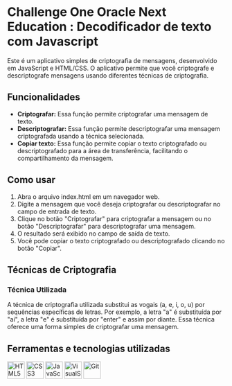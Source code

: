 # Challenge One Oracle Next Education : Decodificador de texto com Javascript

<p>
  Este é um aplicativo simples de criptografia de mensagens, desenvolvido em JavaScript e HTML/CSS. O aplicativo permite que você criptografe e descriptografe mensagens usando diferentes técnicas de criptografia.
</p>

<h2>Funcionalidades</h2>

<ul>
   <li>
      <strong>Criptografar:</strong> Essa função permite criptografar uma mensagem de texto.
   </li>
  
   <li>
       <strong>Descriptografar:</strong> Essa função permite descriptografar uma mensagem criptografada usando a técnica selecionada.
   </li>
  
   <li>
       <strong>Copiar texto:</strong> Essa função permite copiar o texto criptografado ou descriptografado para a área de transferência, facilitando o compartilhamento da mensagem.
   </li>
</ul>

<h2>Como usar</h2>

<ol>
   <li>Abra o arquivo index.html em um navegador web.</li>
   <li>Digite a mensagem que você deseja criptografar ou descriptografar no campo de entrada de texto.</li>
   <li>Clique no botão "Criptografar" para criptografar a mensagem ou no botão "Descriptografar" para descriptografar uma mensagem.</li>
   <li>O resultado será exibido no campo de saída de texto.</li>
   <li>Você pode copiar o texto criptografado ou descriptografado clicando no botão "Copiar".</li>
</ol>

<h2>Técnicas de Criptografia</h2>

<h3>Técnica Utilizada</h3>
<p>A técnica de criptografia utilizada substitui as vogais (a, e, i, o, u) por sequências específicas de letras. Por exemplo, a letra "a" é substituída por "ai", a letra "e" é substituída por "enter" e assim por diante. Essa técnica oferece uma forma simples de criptografar uma mensagem.
</p>

<h2>Ferramentas e tecnologias utilizadas</h2>
  <div style= "display:inline-block;">
    <img src="https://cdn.jsdelivr.net/gh/devicons/devicon/icons/html5/html5-original.svg" title="HTML5" alt="HTML5" width="40" height="40"/> 
    <img src="https://cdn.jsdelivr.net/gh/devicons/devicon/icons/css3/css3-original.svg" title="CSS3" alt="CSS3" width="40" height="40"/>
    <img src="https://cdn.jsdelivr.net/gh/devicons/devicon/icons/javascript/javascript-original.svg" title="JavaScript" alt="JavaScript" width="40" height="40"/>    
    <img src="https://cdn.jsdelivr.net/gh/devicons/devicon/icons/vscode/vscode-original.svg" title="VisualStudio Code" alt="VisualStudio Code" width="40" height="40"/>
    <img src="https://cdn.jsdelivr.net/gh/devicons/devicon/icons/git/git-original.svg" title="Git" alt="Git" width="40" height="40"/>
  </div>
